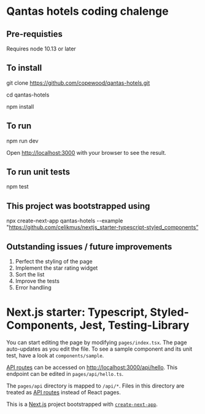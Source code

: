 # Qantas hotels coding chalenge

## Pre-requisties
Requires node 10.13 or later

## To install
git clone https://github.com/copewood/qantas-hotels.git

cd qantas-hotels

npm install

## To run
npm run dev

Open [http://localhost:3000](http://localhost:3000) with your browser to see the result.

## To run unit tests
npm test

## This project was bootstrapped using

npx create-next-app qantas-hotels --example "https://github.com/celikmus/nextjs_starter-typescript-styled_components”

## Outstanding issues / future improvements

1.  Perfect the styling of the page  
2.  Implement the star rating widget
3.  Sort the list
4.  Improve the tests
5.  Error handling

# Next.js starter: Typescript, Styled-Components, Jest, Testing-Library

You can start editing the page by modifying `pages/index.tsx`. The page auto-updates as you edit the file. To see a sample component and its unit test, have a look at `components/sample`.

[API routes](https://nextjs.org/docs/api-routes/introduction) can be accessed on [http://localhost:3000/api/hello](http://localhost:3000/api/hello). This endpoint can be edited in `pages/api/hello.ts`.

The `pages/api` directory is mapped to `/api/*`. Files in this directory are treated as [API routes](https://nextjs.org/docs/api-routes/introduction) instead of React pages.

This is a [Next.js](https://nextjs.org/) project bootstrapped with [`create-next-app`](https://github.com/vercel/next.js/tree/canary/packages/create-next-app).
